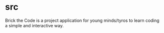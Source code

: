 src
===

Brick the Code is a project application for young minds/tyros to learn coding a simple and interactive way.
